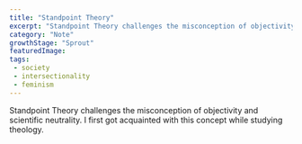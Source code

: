 ```yaml
---
title: "Standpoint Theory" 
excerpt: "Standpoint Theory challenges the misconception of objectivity and scientific neutrality."
category: "Note"
growthStage: "Sprout"
featuredImage: 
tags:
 - society
 - intersectionality
 - feminism
---
```

Standpoint Theory challenges the misconception of objectivity and scientific neutrality. I first got acquainted with this concept while studying theology.